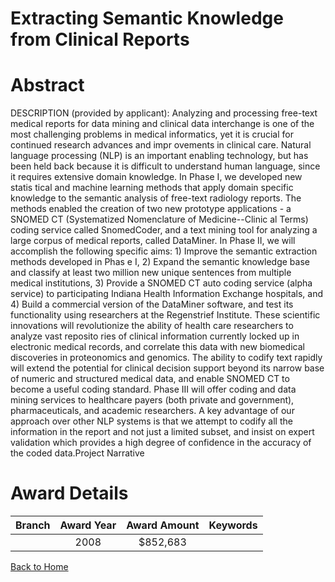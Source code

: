 
Extracting Semantic Knowledge from Clinical Reports
===================================================

# Abstract


DESCRIPTION (provided by applicant): Analyzing and processing free-text medical reports for data mining and clinical data interchange is one of the most challenging problems in medical informatics, yet it is crucial for continued research advances and impr
ovements in clinical care. Natural language processing (NLP) is an important enabling technology, but has been held back because it is difficult to understand human language, since it requires extensive domain knowledge. In Phase I, we developed new statis
tical and machine learning methods that apply domain specific knowledge to the semantic analysis of free-text radiology reports. The methods enabled the creation of two new prototype applications - a SNOMED CT (Systematized Nomenclature of Medicine--Clinic
al Terms) coding service called SnomedCoder, and a text mining tool for analyzing a large corpus of medical reports, called DataMiner. In Phase II, we will accomplish the following specific aims: 1) Improve the semantic extraction methods developed in Phas
e I, 2) Expand the semantic knowledge base and classify at least two million new unique sentences from multiple medical institutions, 3) Provide a SNOMED CT auto coding service (alpha service) to participating Indiana Health Information Exchange hospitals,
 and 4) Build a commercial version of the DataMiner software, and test its functionality using researchers at the Regenstrief Institute.         These scientific innovations will revolutionize the ability of health care researchers to analyze vast reposito
ries of clinical information currently locked up in electronic medical records, and correlate this data with new biomedical discoveries in proteonomics and genomics. The ability to codify text rapidly will extend the potential for clinical decision support
 beyond its narrow base of numeric and structured medical data, and enable SNOMED CT to become a useful coding standard. Phase III will offer coding and data mining services to healthcare payers (both private and government), pharmaceuticals, and academic 
researchers. A key advantage of our approach over other NLP systems is that we attempt to codify all the information in the report and not just a limited subset, and insist on expert validation which provides a high degree of confidence in the accuracy of 
the coded data.Project Narrative  

# Award Details

|Branch|Award Year|Award Amount|Keywords|
| :---: | :---: | :---: | :---: |
||2008|$852,683||
  
  


[Back to Home](https://github.com/chrischow/dod_sbir_awards/DJ/#1847)